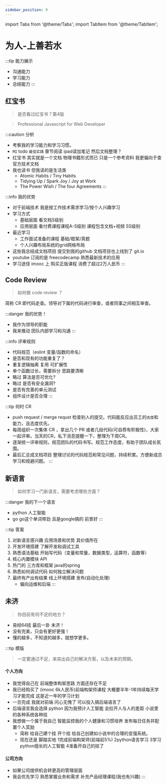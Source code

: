 ```yaml
---
sidebar_position: 9
---
```

import Tabs from '@theme/Tabs';
import TabItem from '@theme/TabItem';

# 为人-上善若水

:::tip 能力展示
- 沟通能力
- 学习能力
- 总结能力
:::

## 红宝书
> 是否看过红宝书？第4版 

> Professional Javascript for Web Developer

:::caution 分析
- 考察我的学习能力和学习习惯。
- `MI` todo `最佳实践` 章节阅读 ipad读加笔记 然后文档整理？ 
- 红宝书 其实就是一个文档 物理书籍形式而已 只是一个参考资料 我更偏向于查官方技术文档
- 我也读书 但我读的是生活类
  - Atomic Habits / Tiny Habits
  - Tidying Up / Spark Joy / Joy at Work
  - The Power Wish / The four Agreements
:::

:::info 我的优势
- 对于前端技术 我是按工作技术需求学习/按个人兴趣学习
- 学习方式 
  - 基础层面 看文档S级别 
  - 应用层面 看付费课程课程A-S级别 课程包含文档+视频 SS级别
- 最近学习
  - 工作面试准备的课程 基础/框架/真题 
  - 个人兴趣布局系统的grid网格布局
- 这些我总结成文档项目 提交到我的github 文档项目也上线到了 git.io 
- youtube 订阅的是 freecodecamp 熟悉最新技术的应用
- 学习途径 imooc 上 购买正版课程 消费了超过2万人民币
:::

## Code Review
> 如何做 code review ？

简称 CR 即代码走查。领导对下属的代码进行审查，或者同事之间相互审查。

:::danger 我的优势！
- 我作为领导的职能 
- 我来推动 团队内部学习和沟通
:::

:::info 评审规则
- 代码规范（eslint 变量/函数的命名）
- 是否和现有的功能重复了？
- 重复逻辑抽离 复用 可扩展性
- 单个函数过长，需要拆分 思路要清晰
- 略过 算法是否可优化?
- 略过 是否有安全漏洞?
- 是否有完善的单元测试
- 组件设计是否合理
:::

:::tip 何时 CR
- push request / merge requst 检查别人的提交。代码能反应出员工的`态度`和能力，且态度优先。
- 每周组织一次集体 CR ，拿出几个 PR 或者几段代码(可自荐有积极性)，大家一起评审。当天的CR，私下消息提醒一下，整理为下周CR。
- 逐渐统一评审规则，规范团队的代码书写。规范工作态度，有助于团队成长氛围。
- 最后汇总成文档项目 整理讨论的代码规范和常见问题，持续积累。方便新成员学习和规避问题。
:::

## 新语言
> 如何学习一门新语言，需要考虑哪些方面？

:::danger 我的下一个语言
- python 人工智能
- go go这个单词带劲 且是google搞的 前景好
:::

:::tip 答案
1. 对新语言感兴趣 应用场景和优势 其价值所在
2. 开发环境搭建 了解开发和调试工具
3. 熟悉语法基础 开始写代码（变量和常量，数据类型，运算符，函数等）
4. 核心内置模块 API
5. 热门的 三方库和框架 java的spring
6. 熟悉如何调试代码 如何独立解决问题
7. 最终有产出有结果 线上环境搭建 发布(自动化处理)
   - 偏向运维和后端
:::

## 未济
> 你目前有何不足的地方？

- 易经64挂 最后一卦 未济！
- 没有完美，只会有更好更强！
- 懂的越多，不知道的越多，就想学更多。

:::tip 模版
> 一定要通过不足，来突出自己的解决方案，以及未来的预期。

#### 个人方向
- 我觉得自己在 前端整体构架思路 方面还存在不足
- 我已经购买了 (imooc 6k人民币)前端构架师课程 大概要半年-1年持续每天学习才能完成 这是近一年的学习计划
- 一旦完成 我就对前端 问心无愧了 可以投入搞后端语言了
- 后端语言我会选择 python 因为我预计人工智能 会拉开人与人的差距 小说里的各种系统各种挂
- 我想做一个属于我自己 智能监控我的个人健康和习惯培养 发布每日任务并配置个人奖励
  - 简称 给自己建个挂 开个挂 给自己创建如小说中的合理的变强系统。
  - 现在还是 脚踏实地 1完成前端构架师(前端前5%) 2python语言学习 3学习python擅长的人工智能 4准备开自己的挂了

#### 公司方向
- 如果公司提供机会转更高的管理层面
- 我会优先学习 熟悉掌握业务和需求 补充产品经理课程(我也有兴趣)
:::